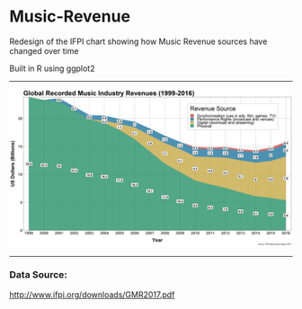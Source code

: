 # Music-Revenue

Redesign of the IFPI chart showing how Music Revenue sources have changed over time

Built in R using ggplot2

 ---
 
 ![alt text](https://raw.githubusercontent.com/adodell/Music-Revenue/master/MusicRevenue_BySource.png "Music Revenue by Source")
 
 ---
 
 ### Data Source:
 http://www.ifpi.org/downloads/GMR2017.pdf

